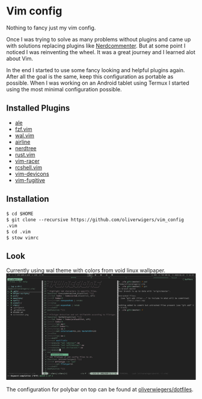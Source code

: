 # Vim config

Nothing to fancy just my vim config.

Once I was trying to solve as many problems without plugins and came up with 
solutions replacing plugins like
[Nerdcommenter](https://github.com/scrooloose/nerdcommenter). But at some point
I noticed I was reinventing the wheel. It was a great journey and I learned alot
about Vim. 

In the end I started to use some fancy looking and helpful plugins again. After
all the goal is the same, keep this configuration as portable as possible. When
I was working on an Android tablet using Termux I started using the most minimal
configuration possible.

## Installed Plugins

- [ale](https://github.com/w0rp/ale.git)
- [fzf.vim](https://github.com/junegunn/fzf.vim)
- [wal.vim](https://github.com/dylanaraps/wal.vim)
- [airline](https://github.com/vim-airline/vim-airline)
- [nerdtree](https://github.com/scrooloose/nerdtree.git)
- [rust.vim](https://github.com/rust-lang/rust.vim)
- [vim-racer](https://github.com/racer-rust/vim-racer)
- [rcshell.vim](https://github.com/vim-scripts/rcshell.vim)
- [vim-devicons](https://github.com/ryanoasis/vim-devicons.git)
- [vim-fugitive](https://github.com/tpope/vim-fugitive.git)

## Installation

```
$ cd $HOME
$ git clone --recursive https://github.com/oliverwigers/vim_config .vim
$ cd .vim
$ stow vimrc
```

## Look

Currently using wal theme with colors from void linux wallpaper.
![Vim](screenshot.png "Vim screenshot")

The configuration for polybar on top can be found at
[oliverwiegers/dotfiles](https://github.com/oliverwiegers/dotfiles).
